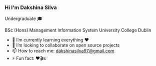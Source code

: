 ### Hi I'm Dakshina Silva
Undergraduate 🎓

BSc (Hons) Management Information System
University College Dublin

- 🌱 I’m currently learning everything ❤️
- 👯 I’m looking to collaborate on open source projects
- 📫 How to reach me: dakshinasilva97@gmail.com
- ⚡ Fun fact: ❤️🎬s

